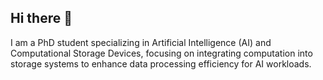 ## Hi there 👋
I am a PhD student specializing in Artificial Intelligence (AI) and Computational Storage Devices, focusing on integrating computation into storage systems to enhance data processing efficiency for AI workloads. 
<!--
**danish-1996/danish-1996** is a ✨ _special_ ✨ repository because its `README.md` (this file) appears on your GitHub profile.

Here are some ideas to get you started:

- 🔭 I’m currently working on ...
- 🌱 I’m currently learning ...
- 👯 I’m looking to collaborate on ...
- 🤔 I’m looking for help with ...
- 💬 Ask me about ...
- 📫 How to reach me: www.linkedin.com/in/muhammad-danish-tehseen-07950ba3
- 😄 Pronouns: ...
- ⚡ Fun fact: ...
-->
